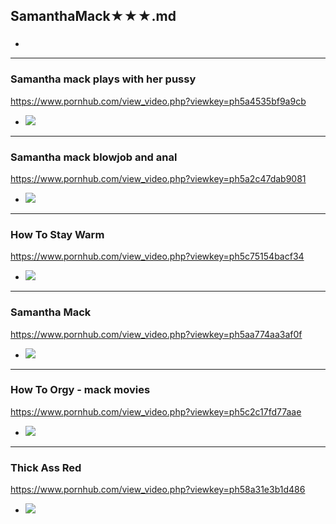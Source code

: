 ## SamanthaMack★★★.md
### 

- ![]()
---
### Samantha mack plays with her pussy
https://www.pornhub.com/view_video.php?viewkey=ph5a4535bf9a9cb
- ![](https://di.phncdn.com/videos/201712/28/147480242/original/(m=ecuKGgaaaa)(mh=x_NR1n-JeCozsj_c)6.jpg)
---
### Samantha mack blowjob and anal
https://www.pornhub.com/view_video.php?viewkey=ph5a2c47dab9081
- ![](https://ci.phncdn.com/videos/201712/09/144738182/original/(m=ecuKGgaaaa)(mh=NfrAVMornXljq_vs)6.jpg)
---
### How To Stay Warm
https://www.pornhub.com/view_video.php?viewkey=ph5c75154bacf34
- ![](https://ci.phncdn.com/videos/201902/26/209977251/original/(m=ecuKGgaaaa)(mh=qrzM4s0inH_lV2ET)15.jpg)
---
### Samantha Mack
https://www.pornhub.com/view_video.php?viewkey=ph5aa774aa3af0f
- ![](https://ci.phncdn.com/videos/201803/13/157956252/original/(m=ecuKGgaaaa)(mh=Sa_l9dOimXFropll)7.jpg)
---
### How To Orgy - mack movies
https://www.pornhub.com/view_video.php?viewkey=ph5c2c17fd77aae
- ![](https://ci.phncdn.com/videos/201901/02/199649391/thumbs_3/(m=ecuKGgaaaa)(mh=ImH1E3wqvzSWLTei)13.jpg)
---
### Thick Ass Red
https://www.pornhub.com/view_video.php?viewkey=ph58a31e3b1d486
- ![](https://ci.phncdn.com/videos/201702/14/106184032/original/(m=ecuKGgaaaa)(mh=pEXCCA87ZcUo3S2_)14.jpg)
